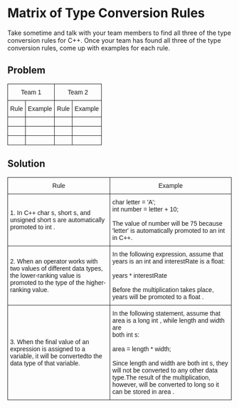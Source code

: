 # Matrix of Type Conversion Rules

Take sometime and talk with your team members to find all three of the type conversion rules
for C++. Once your team has found all three of the type conversion rules, come up with examples for each rule.

## Problem

<style type="text/css">
.tg  {border-collapse:collapse;border-spacing:0;}
.tg td{font-family:Arial, sans-serif;font-size:14px;padding:10px 5px;border-style:solid;border-width:1px;overflow:hidden;word-break:normal;}
.tg th{font-family:Arial, sans-serif;font-size:14px;font-weight:normal;padding:10px 5px;border-style:solid;border-width:1px;overflow:hidden;word-break:normal;}
.tg .tg-yw4l{vertical-align:top}
</style>

<table class="tg">
  <tr>
    <th class="tg-031e" colspan="2">Team 1</th>
    <th class="tg-yw4l" colspan="2">Team 2</th>
  </tr>
  <tr>
    <td class="tg-031e">Rule</td>
    <td class="tg-031e">Example</td>
    <td class="tg-yw4l">Rule</td>
    <td class="tg-yw4l">Example</td>
  </tr>
  <tr>
    <td class="tg-031e"></td>
    <td class="tg-031e"></td>
    <td class="tg-yw4l"></td>
    <td class="tg-yw4l"></td>
  </tr>
  <tr>
    <td class="tg-031e"></td>
    <td class="tg-031e"></td>
    <td class="tg-yw4l"></td>
    <td class="tg-yw4l"></td>
  </tr>
  <tr>
    <td class="tg-yw4l"></td>
    <td class="tg-yw4l"></td>
    <td class="tg-yw4l"></td>
    <td class="tg-yw4l"></td>
  </tr>
</table>

## Solution

<style type="text/css">
.tg  {border-collapse:collapse;border-spacing:0;}
.tg td{font-family:Arial, sans-serif;font-size:14px;padding:10px 5px;border-style:solid;border-width:1px;overflow:hidden;word-break:normal;}
.tg th{font-family:Arial, sans-serif;font-size:14px;font-weight:normal;padding:10px 5px;border-style:solid;border-width:1px;overflow:hidden;word-break:normal;}
</style>

<table class="tg">
  <tr>
    <th class="tg-031e">Rule</th>
    <th class="tg-031e">Example</th>
  </tr>
  <tr>
    <td class="tg-031e">1. In C++ char s, short s, and unsigned short s are automatically promoted to int .</td>
    <td class="tg-031e">char letter = 'A';<br>int number = letter + 10; <br><br>The value of number will be 75 because 'letter' is automatically promoted to an int in C++. </td>
  </tr>
  <tr>
    <td class="tg-031e">2. When an operator works with two values of different data types, the lower-ranking value is promoted to the type of the higher-ranking value.</td>
    <td class="tg-031e">In the following expression, assume that years is an int and interestRate is a float:<br><br>years * interestRate<br><br>Before the multiplication takes place, years will be promoted to a float .</td>
  </tr>
  <tr>
    <td class="tg-031e">3. When the final value of an expression is assigned to a variable, it will be convertedto the data type of that variable.</td>
    <td class="tg-031e">In the following statement, assume that area is a long int , while length and width are<br>both int s:<br><br>area = length * width;<br><br>Since length and width are both int s, they will not be converted to any other data type.The result of the multiplication, however, will be converted to long so it can be stored in area .</td>
  </tr>
</table>
